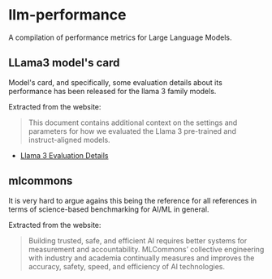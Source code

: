 # llm-performance
A compilation of performance metrics for Large Language Models.

## LLama3 model's card

Model's card, and specifically, some evaluation details about its performance has been released for the llama 3 family models.

Extracted from the website: 

> This document contains additional context on the settings and parameters for how we evaluated the Llama 3 pre-trained and instruct-aligned models.

- [Llama 3 Evaluation Details](https://github.com/meta-llama/llama3/blob/main/eval_details.md)

## mlcommons

It is very hard to argue agains this being the reference for all references in terms of science-based benchmarking for AI/ML in general.

Extracted from the website: 

> Building trusted, safe, and efficient AI requires better systems for measurement and accountability. MLCommons’ collective engineering with industry and academia continually measures and improves the accuracy, safety, speed, and efficiency of AI technologies.


